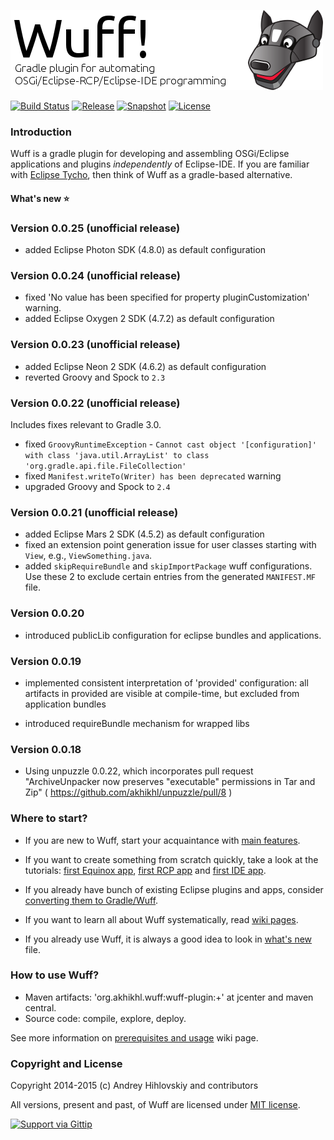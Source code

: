 ![Wuff logo](media/logo.png "Wuff logo")

[![Build Status](https://travis-ci.org/akhikhl/wuff.png?branch=master)](https://travis-ci.org/akhikhl/wuff)
[![Release](http://img.shields.io/badge/release-0.0.20-47b31f.svg)](https://github.com/akhikhl/wuff/releases/latest)
[![Snapshot](http://img.shields.io/badge/current-0.0.21--SNAPSHOT-47b31f.svg)](https://github.com/akhikhl/wuff/tree/master)
[![License](http://img.shields.io/badge/license-MIT-47b31f.svg)](#copyright-and-license)

### Introduction

Wuff is a gradle plugin for developing and assembling OSGi/Eclipse applications and plugins *independently* of Eclipse-IDE. If you are familiar with [Eclipse Tycho](https://www.eclipse.org/tycho/), then think of Wuff as a gradle-based alternative.

#### What's new :star:

### Version 0.0.25 (unofficial release)

 - added Eclipse Photon SDK (4.8.0) as default configuration

### Version 0.0.24 (unofficial release)

 - fixed 'No value has been specified for property pluginCustomization' warning.
 - added Eclipse Oxygen 2 SDK (4.7.2) as default configuration

### Version 0.0.23 (unofficial release)

 - added Eclipse Neon 2 SDK (4.6.2) as default configuration
 - reverted Groovy and Spock to `2.3`

### Version 0.0.22 (unofficial release)

Includes fixes relevant to Gradle 3.0.

 - fixed `GroovyRuntimeException` - `Cannot cast object '[configuration]' with class 'java.util.ArrayList' to class 'org.gradle.api.file.FileCollection'`
 - fixed `Manifest.writeTo(Writer) has been deprecated` warning
 - upgraded Groovy and Spock to `2.4`

### Version 0.0.21 (unofficial release)

 - added Eclipse Mars 2 SDK (4.5.2) as default configuration
 - fixed an extension point generation issue for user classes starting with `View`, e.g., `ViewSomething.java`.
 - added `skipRequireBundle` and `skipImportPackage` wuff configurations. Use these 2 to exclude certain entries from the generated `MANIFEST.MF` file.

### Version 0.0.20

- introduced publicLib configuration for eclipse bundles and applications.

### Version 0.0.19

- implemented consistent interpretation of 'provided' configuration: all artifacts in provided are visible at compile-time, but excluded from application bundles

- introduced requireBundle mechanism for wrapped libs

### Version 0.0.18

- Using unpuzzle 0.0.22, which incorporates pull request "ArchiveUnpacker now preserves "executable" permissions in Tar and Zip" ( https://github.com/akhikhl/unpuzzle/pull/8 )

### Where to start?

- If you are new to Wuff, start your acquaintance with [main features](../../wiki/Main-features).

- If you want to create something from scratch quickly, take a look at the tutorials:
[first Equinox app](../../wiki/Create-first-Equinox-app), [first RCP app](../../wiki/Create-first-RCP-app) and [first IDE app](../../wiki/Create-first-IDE-app).

- If you already have bunch of existing Eclipse plugins and apps, consider [converting them to Gradle/Wuff](../../wiki/Convert-existing-Eclipse-plugins-and-apps-to-Gradle).

- If you want to learn all about Wuff systematically, read [wiki pages](../../wiki).

- If you already use Wuff, it is always a good idea to look in [what's new](whatsnew.md) file.

### How to use Wuff?

- Maven artifacts: 'org.akhikhl.wuff:wuff-plugin:+' at jcenter and maven central.
- Source code: compile, explore, deploy.

See more information on [prerequisites and usage](../../wiki/Prerequisites-and-usage) wiki page.

### Copyright and License

Copyright 2014-2015 (c) Andrey Hihlovskiy and contributors

All versions, present and past, of Wuff are licensed under [MIT license](LICENSE).

[![Support via Gittip](https://rawgithub.com/twolfson/gittip-badge/0.2.0/dist/gittip.png)](https://www.gittip.com/akhikhl/)
